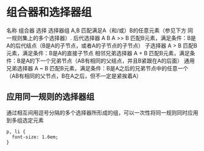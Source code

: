 # 组合器和选择器组

名称	    组合器	选择
选择器组	A,B	     匹配满足A（和/或）B的任意元素（参见下方 同一规则集上的多个选择器）.
后代选择器	A B
            A >> B	    匹配B元素，满足条件：B是A的后代结点（B是A的子节点，或者A的子节点的子节点）
子选择器	A > B	匹配B元素，满足条件：B是A的直接子节点
相邻兄弟选择器	A + B	匹配B元素，满足条件：B是A的下一个兄弟节点（AB有相同的父结点，并且B紧跟在A的后面）
通用兄弟选择器	A ~ B	匹配B元素，满足条件：B是A之后的兄弟节点中的任意一个（AB有相同的父节点，B在A之后，但不一定是紧挨着A）

## 应用同一规则的选择器组

通过相互间用逗号分隔的多个选择器所形成的组，可以一次性将同一规则同时应用到多组选定元素

```
p, li {
  font-size: 1.6em;
}
```